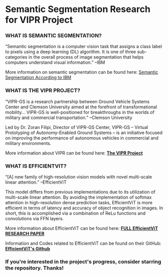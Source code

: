 # Semantic Segmentation Research for VIPR Project

### WHAT IS SEMANTIC SEGMENTATION? 

“Semantic segmentation is a computer vision task that assigns a class label to pixels using a deep learning (DL) algorithm. It is one of three sub-categories in the overall process of image segmentation that helps computers understand visual information.” –IBM 

More information on semantic segmentation can be found here: [Semantic Segmentation According to IBM](https://www.ibm.com/topics/semantic-segmentation) 

### WHAT IS THE VIPR PROJECT? 

“VIPR-GS is a research partnership between Ground Vehicle Systems Center and Clemson University aimed at the forefront of transformational mobility... VIPR-GS is well-positioned for breakthroughs in the worlds of military and commercial transportation.” –Clemson University 

Led by Dr. Zoran Filipi, Director of VIPR-GS Center, VIPR-GS – Virtual Prototyping of Autonomy-Enabled Ground Systems – is an initiative focused on improving the performance of autonomous vehicles in commercial and military environments. 

More information about VIPR can be found here: [**The VIPR Project**](https://www.clemson.edu/cecas/vipr-gs/index.html)

### WHAT IS EFFICIENTVIT? 

“[A] new family of high-resolution vision models with novel multi-scale linear attention.” –EfficientViT 

This model differs from previous implementations due to its utilization of multi-scale linear attention. By avoiding the implementation of softmax attention in high-resolution dense prediction tasks, EfficientViT is more efficient in terms of latency and accuracy of object recognition in images. In short, this is accomplished via a combination of ReLu functions and convolutions via FFN layers. 

More information about EfficientViT can be found here: [**FULL EfficientViT RESEARCH PAPER**](https://arxiv.org/abs/2205.14756)

Information and Codes related to EfficientViT can be found on their GitHub: [**EfficientViT's Github**](https://github.com/mit-han-lab/efficientvit)

### If you're interested in the project's progress, consider starring the repository. Thanks!

<!-- YOLO -->
